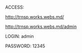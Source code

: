 
ACCESS:


http://trnsp.works.webs.md/

http://trnsp.works.webs.md/admin


LOGIN: admin

PASSWORD: 12345
